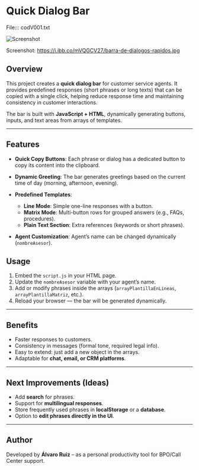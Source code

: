 # Quick Dialog Bar

File::: codV001.txt

![Screenshot](https://i.ibb.co/mVQGCV27/barra-de-dialogos-rapidos.jpg)

Screenshot: https://i.ibb.co/mVQGCV27/barra-de-dialogos-rapidos.jpg

## Overview

This project creates a **quick dialog bar** for customer service agents.
It provides predefined responses (short phrases or long texts) that can be copied with a single click, helping reduce response time and maintaining consistency in customer interactions.

The bar is built with **JavaScript + HTML**, dynamically generating buttons, inputs, and text areas from arrays of templates.

---

## Features

* **Quick Copy Buttons**: Each phrase or dialog has a dedicated button to copy its content into the clipboard.
* **Dynamic Greeting**: The bar generates greetings based on the current time of day (morning, afternoon, evening).
* **Predefined Templates**:

  * **Line Mode**: Simple one-line responses with a button.
  * **Matrix Mode**: Multi-button rows for grouped answers (e.g., FAQs, procedures).
  * **Plain Text Section**: Extra references (keywords or short phrases).
* **Agent Customization**: Agent’s name can be changed dynamically (`nombreAsesor`).


## Usage

1. Embed the `script.js` in your HTML page.
2. Update the `nombreAsesor` variable with your agent’s name.
3. Add or modify phrases inside the arrays (`arrayPlantillaEnLineas`, `arrayPlantillaMatriz`, etc.).
4. Reload your browser — the bar will be generated dynamically.

---

## Benefits

* Faster responses to customers.
* Consistency in messages (formal tone, required legal info).
* Easy to extend: just add a new object in the arrays.
* Adaptable for **chat, email, or CRM platforms**.

---

## Next Improvements (Ideas)

* Add **search** for phrases.
* Support for **multilingual responses**.
* Store frequently used phrases in **localStorage** or a **database**.
* Option to **edit phrases directly in the UI**.

---

## Author

Developed by **Álvaro Ruiz** – as a personal productivity tool for BPO/Call Center support.

